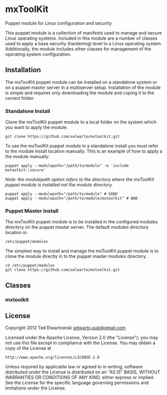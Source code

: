 mxToolKit
=========

Puppet module for Linux configuration and security

This puppet module is a collection of manifests used to manage and secure Linux operating systems. Included in this module are a number of classes used to apply a base security (hardening) level to a Linux operating system. Additionally, the module includes other classes for management of the operating system configuration.

Installation
------------
The mxToolKit puppet module can be installed on a standalone system or on a puppet master server in a multiserver setup. Installation of the module is simple and requires only downloading the module and coping it to the correct folder.

### Standalone Install
Clone the mxToolKit puppet module to a local folder on the system which you want to apply the module.

    git clone https://github.com/xelwarto/mxtoolkit.git

To use the mxToolKit puppet module in a standalone install you must refer to the module install location manually. This is an example of how to apply a the module manually:

    puppet apply --modulepath="/path/to/module" -e 'include mxtoolkit::secure'

*Note: the modulepath option refers to the directory where the mxToolKit puppet module is installed not the module directory.*

    puppet apply --modulepath="/path/to/module" # GOOD
    puppet apply --modulepath="/path/to/module/mxtoolkit" # BAD

### Puppet Master Install
The mxToolKit puppet module is to be installed in the configured modules directory on the puppet master server. The default modules directory location is:

    /etc/puppet/modules

The simplest way to install and manage the mxToolKit puppet module is to clone the module directly in to the puppet master modules directory.

    cd /etc/puppet/modules
    git clone https://github.com/xelwarto/mxtoolkit.git

Classes
-------

### mxtoolkit

License
-------
Copyright 2012 Ted Elwartowski <xelwarto.pub@gmail.com>

Licensed under the Apache License, Version 2.0 (the "License");
you may not use this file except in compliance with the License.
You may obtain a copy of the License at

    http://www.apache.org/licenses/LICENSE-2.0

Unless required by applicable law or agreed to in writing, software
distributed under the License is distributed on an "AS IS" BASIS,
WITHOUT WARRANTIES OR CONDITIONS OF ANY KIND, either express or implied.
See the License for the specific language governing permissions and
limitations under the License.

